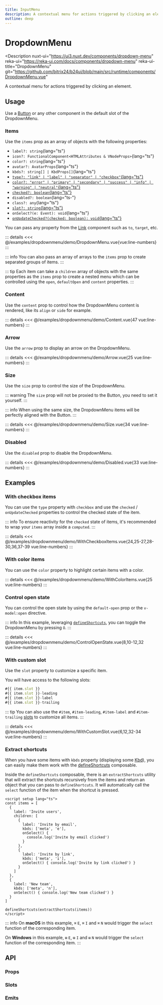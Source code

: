 ```yaml
---
title: InputMenu
description: A contextual menu for actions triggered by clicking an element.
outline: deep
---
```

<script setup>
import DropdownMenuExample from '/examples/dropdownmenu/DropdownMenu.vue';
import ContentExample from '/examples/dropdownmenu/Content.vue';
import ArrowExample from '/examples/dropdownmenu/Arrow.vue';
import SizeExample from '/examples/dropdownmenu/Size.vue';
import DisabledExample from '/examples/dropdownmenu/Disabled.vue';
import WithCheckboxItemsExample from '/examples/dropdownmenu/WithCheckboxItems.vue';
import WithColorItemsExample from '/examples/dropdownmenu/WithColorItems.vue';
import ControlOpenStateExample from '/examples/dropdownmenu/ControlOpenState.vue';
import WithCustomSlotExample from '/examples/dropdownmenu/WithCustomSlot.vue';
</script>
# DropdownMenu

<Description
  nuxt-ui="https://ui3.nuxt.dev/components/dropdown-menu"
  reka-ui="https://reka-ui.com/docs/components/dropdown-menu"
  reka-ui-title="DropdownMenu"
  git="https://github.com/bitrix24/b24ui/blob/main/src/runtime/components/DropdownMenu.vue"
>
  A contextual menu for actions triggered by clicking an element.
</Description>

## Usage

Use a [Button](/components/button) or any other component in the default slot of the DropdownMenu.

### Items

Use the `items` prop as an array of objects with the following properties:

- `label?: string`{lang="ts"}
- `icon?: FunctionalComponent<HTMLAttributes & VNodeProps>`{lang="ts"}
- `color?: string`{lang="ts"}
- `avatar?: AvatarProps`{lang="ts"}
- `kbds?: string[] | KbdProps[]`{lang="ts"}
- [`type?: "link" | "label" | "separator" | "checkbox"`{lang="ts"}](#with-checkbox-items)
- [`color?: "error" | "primary" | "secondary" | "success" | "info" | "warning" | "neutral"`{lang="ts"}](#with-color-items)
- [`checked?: boolean`{lang="ts"}](#with-checkbox-items)
- `disabled?: boolean`{lang="ts-"}
- `class?: any`{lang="ts"}
- [`slot?: string`{lang="ts"}](#with-custom-slot)
- `onSelect?(e: Event): void`{lang="ts"}
- [`onUpdateChecked?(checked: boolean): void`{lang="ts"}](#with-checkbox-items)

You can pass any property from the [Link](/components/link#props) component such as `to`, `target`, etc.

<div class="lg:min-h-[160px]">
  <ClientOnly>
    <DropdownMenuExample />
  </ClientOnly>
</div>

::: details
<<< @/examples/dropdownmenu/demo/DropdownMenu.vue{vue:line-numbers}
:::

::: info
You can also pass an array of arrays to the `items` prop to create separated groups of items.
:::

::: tip
Each item can take a `children` array of objects with the same properties as the `items` prop to create a nested menu which can be controlled using the `open`, `defaultOpen` and `content` properties.
:::

### Content

Use the `content` prop to control how the DropdownMenu content is rendered, like its `align` or `side` for example.

<div class="lg:min-h-[275px]">
  <ClientOnly>
    <ContentExample />
  </ClientOnly>
</div>

::: details
<<< @/examples/dropdownmenu/demo/Content.vue{47 vue:line-numbers}
:::

### Arrow

Use the `arrow` prop to display an arrow on the DropdownMenu.

<div class="lg:min-h-[160px]">
  <ClientOnly>
    <ArrowExample />
  </ClientOnly>
</div>

::: details
<<< @/examples/dropdownmenu/demo/Arrow.vue{25 vue:line-numbers}
:::

### Size

Use the `size` prop to control the size of the DropdownMenu.

::: warning
The `size` prop will not be proxied to the Button, you need to set it yourself.
:::

::: info
When using the same size, the DropdownMenu items will be perfectly aligned with the Button.
:::

<div class="lg:min-h-[275px]">
  <ClientOnly>
    <SizeExample />
  </ClientOnly>
</div>

::: details
<<< @/examples/dropdownmenu/demo/Size.vue{34 vue:line-numbers}
:::

### Disabled

Use the `disabled` prop to disable the DropdownMenu.

<div class="lg:min-h-[275px]">
  <ClientOnly>
    <DisabledExample />
  </ClientOnly>
</div>

::: details
<<< @/examples/dropdownmenu/demo/Disabled.vue{33 vue:line-numbers}
:::

## Examples

### With checkbox items

You can use the `type` property with `checkbox` and use the `checked` / `onUpdateChecked` properties to control the checked state of the item.

::: info
To ensure reactivity for the `checked` state of items, it's recommended to wrap your `items` array inside a `computed`.
:::

<div class="lg:min-h-[160px]">
  <ClientOnly>
    <WithCheckboxItemsExample />
  </ClientOnly>
</div>

::: details
<<< @/examples/dropdownmenu/demo/WithCheckboxItems.vue{24,25-27,28-30,36,37-39 vue:line-numbers}
:::



### With color items

You can use the `color` property to highlight certain items with a color.

<div class="lg:min-h-[160px]">
  <ClientOnly>
    <WithColorItemsExample />
  </ClientOnly>
</div>

::: details
<<< @/examples/dropdownmenu/demo/WithColorItems.vue{25 vue:line-numbers}
:::

### Control open state

You can control the open state by using the `default-open` prop or the `v-model:open` directive.

::: info
In this example, leveraging [`defineShortcuts`](composables/define-shortcuts), you can toggle the DropdownMenu by pressing `O`.
:::

<div class="lg:min-h-[160px]">
  <ClientOnly>
    <ControlOpenStateExample />
  </ClientOnly>
</div>

::: details
<<< @/examples/dropdownmenu/demo/ControlOpenState.vue{8,10-12,32 vue:line-numbers}
:::

### With custom slot

Use the `slot` property to customize a specific item.

You will have access to the following slots:

```ts
#{{ item.slot }}
#{{ item.slot }}-leading
#{{ item.slot }}-label
#{{ item.slot }}-trailing
```

::: tip
You can also use the `#item`, `#item-leading`, `#item-label` and `#item-trailing` [slots](#slots) to customize all items.
:::

<div class="lg:min-h-[160px]">
  <ClientOnly>
    <WithCustomSlotExample />
  </ClientOnly>
</div>

::: details
<<< @/examples/dropdownmenu/demo/WithCustomSlot.vue{6,12,32-34 vue:line-numbers}
:::

### Extract shortcuts

When you have some items with `kbds` property (displaying some [Kbd](/components/kbd)), you can easily make them work with the [defineShortcuts](composables/define-shortcuts) composable.

Inside the `defineShortcuts` composable, there is an `extractShortcuts` utility that will extract the shortcuts recursively from the items and return an object that you can pass to `defineShortcuts`. It will automatically call the `select` function of the item when the shortcut is pressed.

```vue
<script setup lang="ts">
const items = [
  {
    label: 'Invite users',
    children: [
      {
        label: 'Invite by email',
        kbds: ['meta', 'e'],
        onSelect() {
          console.log('Invite by email clicked')
        }
      },
      {
        label: 'Invite by link',
        kbds: ['meta', 'i'],
        onSelect() { console.log('Invite by link clicked') }
      }
    ]
  },
  {
    label: 'New team',
    kbds: ['meta', 'n'],
    onSelect() { console.log('New team clicked') }
  }
]

defineShortcuts(extractShortcuts(items))
</script>
```

::: info
On **macOS** in this example, `⌘` `E`, `⌘` `I` and `⌘` `N`  would trigger the `select` function of the corresponding item.

On **Windows** in this example, `⊞` `E`, `⊞` `I` and `⊞` `N` would trigger the `select` function of the corresponding item.
:::

## API

### Props

<ComponentProps component="DropdownMenu" />

### Slots

<ComponentSlots component="DropdownMenu" />

### Emits

<ComponentEmits component="DropdownMenu" />

